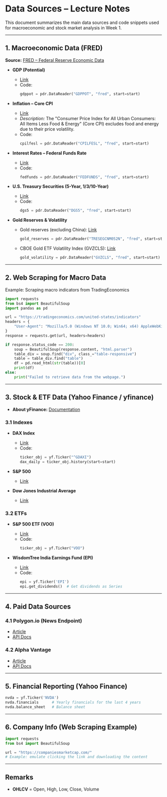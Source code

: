# Data Sources – Lecture Notes

This document summarizes the main data sources and code snippets used for macroeconomic and stock market analysis in Week 1.

---

## 1. Macroeconomic Data (FRED)

**Source:** [FRED – Federal Reserve Economic Data](https://fred.stlouisfed.org/)

- **GDP (Potential)**
  - [Link](https://fred.stlouisfed.org/series/GDPPOT)
  - Code:  
    ```python
    gdppot = pdr.DataReader("GDPPOT", "fred", start=start)
    ```

- **Inflation – Core CPI**
  - [Link](https://fred.stlouisfed.org/series/CPILFESL)
  - *Description:* The "Consumer Price Index for All Urban Consumers: All Items Less Food & Energy" (Core CPI) excludes food and energy due to their price volatility.
  - Code:  
    ```python
    cpilfesl = pdr.DataReader("CPILFESL", "fred", start=start)
    ```

- **Interest Rates – Federal Funds Rate**
  - [Link](https://fred.stlouisfed.org/series/FEDFUNDS)
  - Code:  
    ```python
    fedfunds = pdr.DataReader("FEDFUNDS", "fred", start=start)
    ```

- **U.S. Treasury Securities (5-Year, 1/3/10-Year)**
  - [Link](https://fred.stlouisfed.org/series/DGS5)
  - Code:  
    ```python
    dgs5 = pdr.DataReader("DGS5", "fred", start=start)
    ```

- **Gold Reserves & Volatility**
  - Gold reserves (excluding China): [Link](https://fred.stlouisfed.org/series/TRESEGCNM052N)  
    ```python
    gold_reserves = pdr.DataReader("TRESEGCNM052N", "fred", start=start)
    ```
  - CBOE Gold ETF Volatility Index (GVZCLS): [Link](https://fred.stlouisfed.org/series/GVZCLS)  
    ```python
    gold_volatility = pdr.DataReader("GVZCLS", "fred", start=start)
    ```

---

## 2. Web Scraping for Macro Data

Example: Scraping macro indicators from TradingEconomics

```python
import requests
from bs4 import BeautifulSoup
import pandas as pd

url = "https://tradingeconomics.com/united-states/indicators"
headers = {
    "User-Agent": "Mozilla/5.0 (Windows NT 10.0; Win64; x64) AppleWebKit/537.36 (KHTML, like Gecko) Chrome/58.0.3029.110 Safari/537.3"
}
response = requests.get(url, headers=headers)

if response.status_code == 200:
    soup = BeautifulSoup(response.content, "html.parser")
    table_div = soup.find("div", class_="table-responsive")
    table = table_div.find("table")
    df = pd.read_html(str(table))[0]
    print(df)
else:
    print("Failed to retrieve data from the webpage.")
```

---

## 3. Stock & ETF Data (Yahoo Finance / yfinance)

- **About yFinance:** [Documentation](https://zoo.cs.yale.edu/classes/cs458/lectures/yfinance.html)

### 3.1 Indexes

- **DAX Index**
  - [Link](https://finance.yahoo.com/quote/%5EGDAXI)
  - Code:  
    ```python
    ticker_obj = yf.Ticker("^GDAXI")
    dax_daily = ticker_obj.history(start=start)
    ```

- **S&P 500**
  - [Link](https://finance.yahoo.com/quote/%5EGSPC)

- **Dow Jones Industrial Average**
  - [Link](https://finance.yahoo.com/quote/%5EDJI)

### 3.2 ETFs

- **S&P 500 ETF (VOO)**
  - [Link](https://finance.yahoo.com/quote/VOO)
  - Code:  
    ```python
    ticker_obj = yf.Ticker("VOO")
    ```

- **WisdomTree India Earnings Fund (EPI)**
  - [Link](https://finance.yahoo.com/quote/EPI/history?p=EPI)
  - Code:  
    ```python
    epi = yf.Ticker('EPI')
    epi.get_dividends()  # Get dividends as Series
    ```

---

## 4. Paid Data Sources

### 4.1 Polygon.io (News Endpoint)
- [Article](https://pythoninvest.com/long-read/chatgpt-api-for-financial-news-summarization)
- [API Docs](https://polygon.io/docs/stocks/get_v2_reference_news)

### 4.2 Alpha Vantage
- [Article](https://pythoninvest.com/long-read/stock-screening-using-paid-data)
- [API Docs](https://www.alphavantage.co/documentation/#fundamentals)

---

## 5. Financial Reporting (Yahoo Finance)

```python
nvda = yf.Ticker('NVDA')
nvda.financials      # Yearly financials for the last 4 years
nvda.balance_sheet   # Balance sheet
```

---

## 6. Company Info (Web Scraping Example)

```python
import requests
from bs4 import BeautifulSoup

url = "https://companiesmarketcap.com/"
# Example: emulate clicking the link and downloading the content
```

---

## Remarks

- **OHLCV** = Open, High, Low, Close, Volume